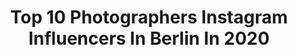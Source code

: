---
title: Top 10 Photographers Instagram Influencers In Berlin In 2020
description: >-
  Find top photographers Instagram influencers in Berlin in 2020. Most popular hashtags: #berlin #photography #travelgram #passionpassport.
platform: Instagram
profiles:
  - username: "s_wilbo"
    fullname: >-
      Swilbo
    location: "Germany"
    followers: 5554
    engagement: 1440
    commentsToLikes: 0.018065
    avatar: "https://scontent-amt2-1.cdninstagram.com/v/t51.2885-19/s320x320/42748832_319687862175386_1809251571825901568_n.jpg?_nc_ht=scontent-amt2-1.cdninstagram.com&_nc_ohc=-nRfHQgpnRcAX_gvsuS&oh=ea4a5f07a7088e59ea63228c8c3b65b1&oe=5EBA180C"
    verified: false
    hashtags: "#selfportrait, #analog, #balticsea, #natureromantix"
  - username: "heks_one"
    fullname: >-
      Heks Sascha Haubold
    location: "Germany"
    followers: 15119
    engagement: 629
    commentsToLikes: 0.034446
    avatar: "https://scontent-ams4-1.cdninstagram.com/v/t51.2885-19/s320x320/36928527_486273151795762_8197245371349467136_n.jpg?_nc_ht=scontent-ams4-1.cdninstagram.com&_nc_ohc=Mbz7qfg6gckAX8C2n_S&oh=ab4494bbe5e8e5afee9110c26e27c864&oe=5EB73382"
    verified: false
    hashtags: "#lens, #maccosmetics, #makeupmood, #makeupinspiration"
  - username: "verenafrye"
    fullname: >-
      Verena Frye
    location: "Germany"
    followers: 2500
    engagement: 822
    commentsToLikes: 0.143959
    avatar: "https://scontent-lhr8-1.cdninstagram.com/v/t51.2885-19/s320x320/71822504_418927302324590_2590902050233516032_n.jpg?_nc_ht=scontent-lhr8-1.cdninstagram.com&_nc_ohc=NcBRq3mTaQcAX_KY_5_&oh=bcdd64928797f01b565fc3518dac8ded&oe=5EBB1F5F"
    verified: false
    hashtags: "#filmisalive, #pentaxspotmatic, #berlinkreuzberg, #bakerboyhat"
  - username: "anthonymolina"
    fullname: >-
      A N T H O N Y
    location: "Germany"
    followers: 20184
    engagement: 628
    commentsToLikes: 0.015813
    avatar: "https://scontent-lhr8-1.cdninstagram.com/v/t51.2885-19/s320x320/23970325_378493225912660_8091838524489203712_n.jpg?_nc_ht=scontent-lhr8-1.cdninstagram.com&_nc_ohc=ehzawm0B_I0AX8vhREW&oh=8f5c19396ae442490eddd7d0b09a8f6f&oe=5EB9A9E6"
    verified: false
    hashtags: "#milkychance, #fado, #fifa20"
  - username: "maxmenning"
    fullname: >-
      Max Menning
    location: "Germany"
    followers: 8148
    engagement: 917
    commentsToLikes: 0.010247
    avatar: "https://scontent-amt2-1.cdninstagram.com/v/t51.2885-19/s320x320/12327983_194508440932808_396708114_a.jpg?_nc_ht=scontent-amt2-1.cdninstagram.com&_nc_ohc=V5DH1j0KOYQAX8uwVXr&oh=001f834b82626e546fa9f60bb40357cc&oe=5EB9165B"
    verified: false
    hashtags: "#islandlighting, #berlinmarathon, #sunset, #runner"
  - username: "sarahblais"
    fullname: >-
      Sarah Blais
    location: "Germany"
    followers: 39796
    engagement: 114
    commentsToLikes: 0.011800
    avatar: "https://scontent-lhr8-1.cdninstagram.com/v/t51.2885-19/s320x320/58626036_2036441363149980_2478784583261224960_n.jpg?_nc_ht=scontent-lhr8-1.cdninstagram.com&_nc_ohc=8Gq77P6asbQAX8uiWf9&oh=4e65b7cb75de4001ecc177076c09db3d&oe=5EB341B3"
    verified: true
    hashtags: ""
  - username: "lovisworld"
    fullname: >-
      Lovis Ostenrik
    location: "Germany"
    followers: 8524
    engagement: 928
    commentsToLikes: 0.016485
    avatar: "https://scontent-lhr8-1.cdninstagram.com/v/t51.2885-19/s320x320/13671822_1801663170064698_1520762058_a.jpg?_nc_ht=scontent-lhr8-1.cdninstagram.com&_nc_ohc=ptbmHIurqScAX9N3w5h&oh=f334cc85a81be2550f78d8b3cb2f8d11&oe=5EB9986F"
    verified: false
    hashtags: "#photography, #studiophotography, #model, #jump"
  - username: "vickarellaaa"
    fullname: >-
      a pretty cool travel girl
    location: "Germany"
    followers: 45945
    engagement: 295
    commentsToLikes: 0.044301
    avatar: "https://scontent-lhr8-1.cdninstagram.com/v/t51.2885-19/s320x320/44738325_547646028993167_3365350263622729728_n.jpg?_nc_ht=scontent-lhr8-1.cdninstagram.com&_nc_ohc=m6j-Z3ONndAAX81m-N-&oh=7588705b25f83b5d637c82f03cb977c2&oe=5EB9F013"
    verified: false
    hashtags: "#shotondji, #folkgood, #earthescope, #ocean"
  - username: "mario_jassmann_official"
    fullname: >-
      𝗠𝗮𝗿𝗶𝗼 𝗝𝗮𝘀𝘀𝗺𝗮𝗻𝗻 / 𝗕𝗼𝘅𝗲𝗿
    location: "Germany"
    followers: 7023
    engagement: 1872
    commentsToLikes: 0.062300
    avatar: "https://scontent-ams4-1.cdninstagram.com/v/t51.2885-19/s320x320/58423614_1250442348467175_4954548494548336640_n.jpg?_nc_ht=scontent-ams4-1.cdninstagram.com&_nc_ohc=a4D-QPSIoN0AX-L77tQ&oh=e82cbfb1b7764d74979fe022d9bbd4c5&oe=5EB9B41B"
    verified: false
    hashtags: "#cali, #selfie, #laufen, #fitness"
  - username: "sarah_k.photography"
    fullname: >-
      ▪️Sarah K. 📸▪️
    location: "Germany"
    followers: 7275
    engagement: 1343
    commentsToLikes: 0.037462
    avatar: "https://scontent-lhr8-1.cdninstagram.com/v/t51.2885-19/s320x320/84288387_2311628212272468_3632724355894476800_n.jpg?_nc_ht=scontent-lhr8-1.cdninstagram.com&_nc_ohc=w4CUR31DgBgAX-ftM5X&oh=dc6472f3d851c112398fbd5c41e1a816&oe=5EBC9F91"
    verified: false
    hashtags: "#boredinmunich, #viveandalucia, #horseworld, #animalshots"
---